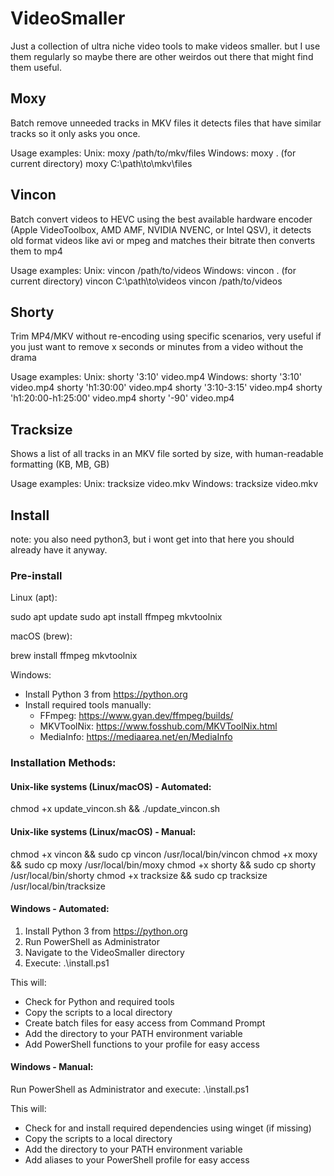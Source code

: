 # VideoSmaller

Just a collection of ultra niche video tools to make videos smaller. but I use them regularly so maybe there are other weirdos out there that might find them useful.

## Moxy
Batch remove unneeded tracks in MKV files it detects files that have similar tracks so it only asks you once.

Usage examples:
  Unix: moxy /path/to/mkv/files
  Windows: moxy .  (for current directory)
           moxy C:\path\to\mkv\files

## Vincon
Batch convert videos to HEVC using the best available hardware encoder (Apple VideoToolbox, AMD AMF, NVIDIA NVENC, or Intel QSV), it detects old format videos like avi or mpeg and matches their bitrate then converts them to mp4

Usage examples:
  Unix: vincon /path/to/videos
  Windows: vincon .  (for current directory)
           vincon C:\path\to\videos
vincon /path/to/videos

## Shorty
Trim MP4/MKV without re-encoding using specific scenarios, very useful if you just want to remove x seconds or minutes from a video without the drama

Usage examples:
  Unix: shorty '3:10' video.mp4
  Windows: shorty '3:10' video.mp4
           shorty 'h1:30:00' video.mp4
           shorty '3:10-3:15' video.mp4
           shorty 'h1:20:00-h1:25:00' video.mp4
           shorty '-90' video.mp4

## Tracksize
Shows a list of all tracks in an MKV file sorted by size, with human-readable formatting (KB, MB, GB)

Usage examples:
  Unix: tracksize video.mkv
  Windows: tracksize video.mkv

## Install
note: you also need python3, but i wont get into that here you should already have it anyway.

### Pre-install
  Linux (apt):

   sudo apt update
   sudo apt install ffmpeg mkvtoolnix

  macOS (brew):

   brew install ffmpeg mkvtoolnix

  Windows:
   - Install Python 3 from https://python.org
   - Install required tools manually:
     - FFmpeg: https://www.gyan.dev/ffmpeg/builds/
     - MKVToolNix: https://www.fosshub.com/MKVToolNix.html
     - MediaInfo: https://mediaarea.net/en/MediaInfo

### Installation Methods:

#### Unix-like systems (Linux/macOS) - Automated:
chmod +x update_vincon.sh && ./update_vincon.sh

#### Unix-like systems (Linux/macOS) - Manual:
chmod +x vincon && sudo cp vincon /usr/local/bin/vincon
chmod +x moxy && sudo cp moxy /usr/local/bin/moxy
chmod +x shorty && sudo cp shorty /usr/local/bin/shorty
chmod +x tracksize && sudo cp tracksize /usr/local/bin/tracksize

#### Windows - Automated:
1. Install Python 3 from https://python.org
2. Run PowerShell as Administrator
3. Navigate to the VideoSmaller directory
4. Execute: .\install.ps1

This will:
- Check for Python and required tools
- Copy the scripts to a local directory
- Create batch files for easy access from Command Prompt
- Add the directory to your PATH environment variable
- Add PowerShell functions to your profile for easy access

#### Windows - Manual:
Run PowerShell as Administrator and execute: .\install.ps1

This will:
- Check for and install required dependencies using winget (if missing)
- Copy the scripts to a local directory
- Add the directory to your PATH environment variable
- Add aliases to your PowerShell profile for easy access

